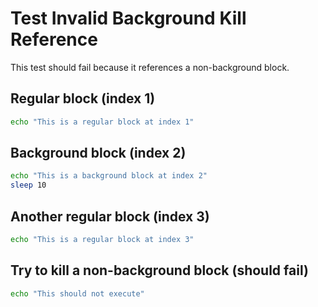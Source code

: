# Test Invalid Background Kill Reference

This test should fail because it references a non-background block.

## Regular block (index 1)

```bash
echo "This is a regular block at index 1"
```

## Background block (index 2)

```bash docci-background
echo "This is a background block at index 2"
sleep 10
```

## Another regular block (index 3)

```bash
echo "This is a regular block at index 3"
```

## Try to kill a non-background block (should fail)

```bash docci-background-kill="1"
echo "This should not execute"
```
